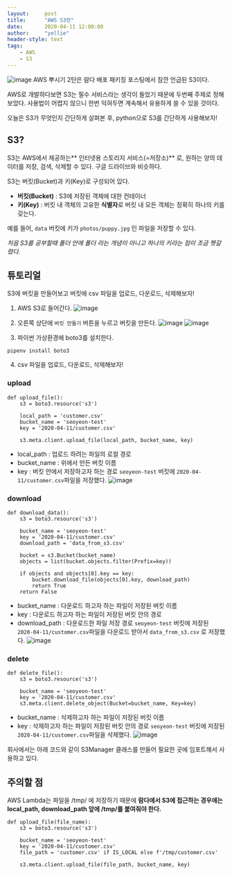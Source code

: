```yaml
---
layout:     post
title:      "AWS S3란"
date:       2020-04-11 12:00:00
author:     "yellie"
header-style: text
tags:
    - AWS
    - S3
---
```

![image](https://user-images.githubusercontent.com/49056225/122343197-67d97480-cf80-11eb-9dbf-c6b9130d7045.png)
AWS 뿌시기 2탄은 람다 배포 패키징 포스팅에서 잠깐 언급된 S3이다.

AWS로 개발하다보면 S3는 필수 서비스라는 생각이 들었기 때문에 두번째 주제로 정해보았다. 사용법이 어렵지 않으니 한번 익혀두면 계속해서 유용하게 쓸 수 있을 것이다.

오늘은 S3가 무엇인지 간단하게 살펴본 후, python으로 S3를 간단하게 사용해보자!

## S3?
S3는 AWS에서 제공하는** 인터넷용 스토리지 서비스(=저장소)** 로, 원하는 양의 데이터를 저장, 검색, 삭제할 수 있다. 구글 드라이브와 비슷하다.

S3는 버킷(Bucket)과 키(Key)로 구성되어 있다.
- **버킷(Bucket)** : S3에 저장된 객체에 대한 컨테이너
- **키(Key)** : 버킷 내 객체의 고유한 **식별자**로 버킷 내 모든 객체는 정확히 하나의 키를 갖는다.

예를 들어, `data` 버킷에 키가 `photos/puppy.jpg` 인 파일을 저장할 수 있다.

*처음 S3를 공부할때 폴더 안에 폴더 라는 개념이 아니고 하나의 키라는 점이 조금 헷갈렸다.*

## 튜토리얼
S3에 버킷을 만들어보고 버킷에 csv 파일을 업로드, 다운로드, 삭제해보자!

1. AWS S3로 들어간다.
![image](https://user-images.githubusercontent.com/49056225/122343475-b424b480-cf80-11eb-8515-f9ae25dbd951.png)

2. 오른쪽 상단에 `버킷 만들기` 버튼을 누르고 버킷을 만든다.
![image](https://user-images.githubusercontent.com/49056225/122343564-cacb0b80-cf80-11eb-87dc-d6e727ff60ba.png)
![image](https://user-images.githubusercontent.com/49056225/122343593-d4547380-cf80-11eb-9a9a-57402af17d7f.png)

3. 파이썬 가상환경에 boto3를 설치한다.
```
pipenv install boto3
```

4. csv 파일을 업로드, 다운로드, 삭제해보자!
### upload

```
def upload_file():
    s3 = boto3.resource('s3')
    
    local_path = 'customer.csv'
    bucket_name = 'seoyeon-test'
    key = '2020-04-11/customer.csv'
    
    s3.meta.client.upload_file(local_path, bucket_name, key)
```
- local_path : 업로드 하려는 파일의 로컬 경로
- bucket_name : 위에서 만든 버킷 이름
- key : 버킷 안에서 저장하고자 하는 경로
`seoyeon-test` 버킷에 `2020-04-11/customer.csv`파일을 저장했다.
![image](https://user-images.githubusercontent.com/49056225/122343789-0cf44d00-cf81-11eb-923d-1ccbafc3101c.png)

### download
```
def download_data():
    s3 = boto3.resource('s3')
    
    bucket_name = 'seoyeon-test'
    key = '2020-04-11/customer.csv'
    download_path = 'data_from_s3.csv'
    
    bucket = s3.Bucket(bucket_name)
    objects = list(bucket.objects.filter(Prefix=key))
    
    if objects and objects[0].key == key:
        bucket.download_file(objects[0].key, download_path)
        return True
    return False
```
- bucket_name : 다운로드 하고자 하는 파일이 저장된 버킷 이름
- key : 다운로드 하고자 하는 파일이 저장된 버킷 안의 경로
- download_path : 다운로드한 파일 저장 경로
`seoyeon-test` 버킷에 저장된 `2020-04-11/customer.csv`파일을 다운로드 받아서 `data_from_s3.csv` 로 저장했다.
![image](https://user-images.githubusercontent.com/49056225/122343984-4331cc80-cf81-11eb-9e1c-d78216edce4d.png)

### delete
```
def delete_file():
    s3 = boto3.resource('s3')
    
    bucket_name = 'seoyeon-test'
    key = '2020-04-11/customer.csv'
    s3.meta.client.delete_object(Bucket=bucket_name, Key=key)
```
- bucket_name : 삭제하고자 하는 파일이 저장된 버킷 이름
- key : 삭제하고자 하는 파일이 저장된 버킷 안의 경로
`seoyeon-test` 버킷에 저장된 `2020-04-11/customer.csv`파일을 삭제했다.
![image](https://user-images.githubusercontent.com/49056225/122344140-652b4f00-cf81-11eb-9961-c67b1f35bcf8.png)

회사에서는 아래 코드와 같이 S3Manager 클래스를 만들어 필요한 곳에 임포트해서 사용하고 있다.
<script src="https://gist.github.com/seoyeonhwng/89957716a5a3195cce82ac4b01422136.js"></script>

## 주의할 점
AWS Lambda는 파일을 /tmp/ 에 저장하기 때문에 **람다에서 S3에 접근하는 경우에는 local_path, download_path 앞에 /tmp/를 붙여줘야 한다.**
```
def upload_file(file_name):
    s3 = boto3.resource('s3')
    
    bucket_name = 'seoyeon-test'
    key = '2020-04-11/customer.csv'
    file_path = 'customer.csv' if IS_LOCAL else f'/tmp/customer.csv'
    
    s3.meta.client.upload_file(file_path, bucket_name, key)
```
